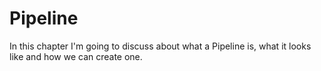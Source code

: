 # Pipeline

In this chapter I'm going to discuss about what a Pipeline is, what it looks like and how we can create one.
